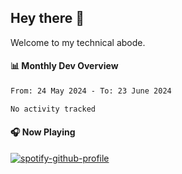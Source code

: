 ## Hey there 👋

Welcome to my technical abode.

#### 📊 Monthly Dev Overview
<!--START_SECTION:waka-->

```txt
From: 24 May 2024 - To: 23 June 2024

No activity tracked
```

<!--END_SECTION:waka-->

#### 🎧 Now Playing

[![spotify-github-profile](https://spotify-github-profile.vercel.app/api/view?uid=james2mid&cover_image=true&theme=natemoo-re)](https://open.spotify.com/user/james2mid?si=2b3baf2b09cb499e)
